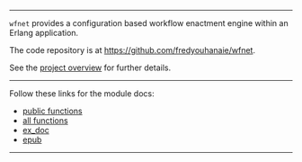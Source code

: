 
---

`wfnet` provides a configuration based workflow enactment engine
within an Erlang application.

The code repository is at <https://github.com/fredyouhanaie/wfnet>.

See the [project overview](overview.md) for further details.

---

Follow these links for the module docs:

* [public functions](edoc/index.html)
* [all functions](edoc_dev/index.html)
* [ex_doc](exdoc/index.html)
* [epub](exdoc/wfnet.epub)

---
